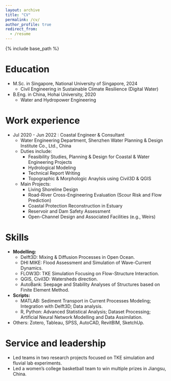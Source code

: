 ```yaml
---
layout: archive
title: "CV"
permalink: /cv/
author_profile: true
redirect_from:
  - /resume
---
```


{% include base_path %}

Education
======
* M.Sc. in Singapore, National University of Singapore, 2024
  * Civil Engineering in Sustainable Climate Resilience (Digital Water) 
* B.Eng. in China, Hohai University, 2020
  * Water and Hydropower Engineering 

Work experience
======
* Jul 2020 - Jun 2022 : Coastal Engineer & Consultant
  * Water Engineering Department, Shenzhen Water Planning & Design Institute Co., Ltd., China
  * Duties include: 
    * Feasibility Studies, Planning & Design for Coastal & Water Engineering Projects
    * Hydrological Modeling
    * Technical Report Writing
    * Topographic & Morphologic Anaylsis using Civil3D & QGIS
  * Main Projects:
    * Living Shoreline Design
    * Road-River Cross-Engineering Evaluation (Scour Risk and Flow Prediction)
    * Coastal Protection Reconstruction in Estuary
    * Reservoir and Dam Safety Assessment
    * Open-Channel Design and Associated Facilities (e.g., Weirs)
  
Skills
======
* **Modelling:**
  * Delft3D: Mixing & Diffusion Processes in Open Ocean.
  * DHI MIKE: Flood Assessment and Simulation of Wave-Current Dynamics.
  * FLOW3D: TKE Simulation Focusing on Flow-Structure Interaction. 
  * QGIS, Civil3D: Watersheds direction.
  * AutoBank: Seepage and Stability Analyses of Structures based on Finite Element Method.
* **Scripts:**
  * MATLAB: Sediment Transport in Current Processes Modeling; Integration with Delft3D; Data analysis.
  * R, Python: Advanced Statistical Analysis; Dataset Processing; Artificial Neural Network Modelling and Data Assimilation.
* Others: Zotero, Tableau, SPSS, AutoCAD, RevitBIM, SketchUp. 

 
Service and leadership
======
* Led teams in two research projects focused on TKE simulation and fluvial lab experiments.
* Led a women’s college basketball team to win multiple prizes in Jiangsu, China.
